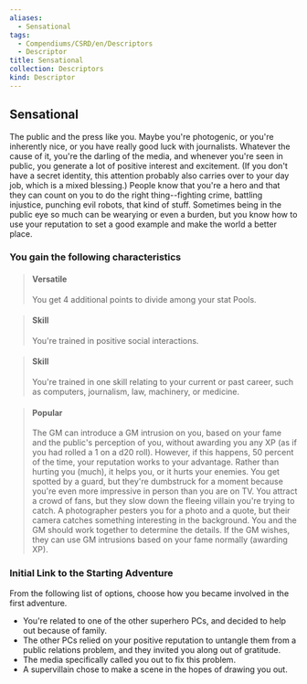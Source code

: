 ```yaml
---
aliases:
  - Sensational
tags:
  - Compendiums/CSRD/en/Descriptors
  - Descriptor
title: Sensational
collection: Descriptors
kind: Descriptor
---
```

## Sensational  
The public and the press like you. Maybe you're photogenic, or you're inherently nice, or you have really good luck with journalists. Whatever the cause of it, you're the darling of the media, and whenever you're seen in public, you generate a lot of positive interest and excitement. (If you don't have a secret identity, this attention probably also carries over to your day job, which is a mixed blessing.) People know that you're a hero and that they can count on you to do the right thing--fighting crime, battling injustice, punching evil robots, that kind of stuff. Sometimes being in the public eye so much can be wearying or even a burden, but you know how to use your reputation to set a good example and make the world a better place.
### You gain the following characteristics  
> #### Versatile
> You get 4 additional points to divide among your stat Pools.  

> #### Skill
> You're trained in positive social interactions.  

> #### Skill
> You're trained in one skill relating to your current or past career, such as computers, journalism, law, machinery, or medicine.  

> #### Popular
> The GM can introduce a GM intrusion on you, based on your fame and the public's perception of you, without awarding you any XP (as if you had rolled a 1 on a d20 roll). However, if this happens, 50 percent of the time, your reputation works to your advantage. Rather than hurting you (much), it helps you, or it hurts your enemies. You get spotted by a guard, but they're dumbstruck for a moment because you're even more impressive in person than you are on TV. You attract a crowd of fans, but they slow down the fleeing villain you're trying to catch. A photographer pesters you for a photo and a quote, but their camera catches something interesting in the background. You and the GM should work together to determine the details. If the GM wishes, they can use GM intrusions based on your fame normally (awarding XP).  

### Initial Link to the Starting Adventure  
From the following list of options, choose how you became involved in the first adventure.  
- You're related to one of the other superhero PCs, and decided to help out because of family.  
- The other PCs relied on your positive reputation to untangle them from a public relations problem, and they invited you along out of gratitude.  
- The media specifically called you out to fix this problem.  
- A supervillain chose to make a scene in the hopes of drawing you out.  